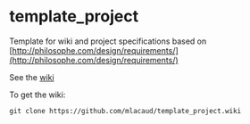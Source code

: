 # template_project

Template for wiki and project specifications based on [http://philosophe.com/design/requirements/](http://philosophe.com/design/requirements/)

See the [wiki](https://github.com/mlacaud/template_project/wiki)

To get the wiki:

```
git clone https://github.com/mlacaud/template_project.wiki
```